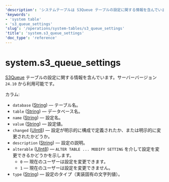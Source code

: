 ```yaml
---
'description': 'システムテーブルは S3Queue テーブルの設定に関する情報を含んでいます。サーバーバージョン `24.10` から利用可能です。'
'keywords':
- 'system table'
- 's3_queue_settings'
'slug': '/operations/system-tables/s3_queue_settings'
'title': 'system.s3_queue_settings'
'doc_type': 'reference'
---
```



# system.s3_queue_settings

[S3Queue](../../engines/table-engines/integrations/s3queue.md) テーブルの設定に関する情報を含んでいます。サーバーバージョン `24.10` から利用可能です。

カラム:

- `database` ([String](../../sql-reference/data-types/string.md)) — テーブル名。
- `table` ([String](../../sql-reference/data-types/string.md)) — データベース名。
- `name` ([String](../../sql-reference/data-types/string.md)) — 設定名。
- `value` ([String](../../sql-reference/data-types/string.md)) — 設定値。
- `changed` ([UInt8](/sql-reference/data-types/int-uint#integer-ranges)) — 設定が明示的に構成で定義されたか、または明示的に変更されたかどうか。
- `description` ([String](../../sql-reference/data-types/string.md)) — 設定の説明。
- `alterable` ([UInt8](/sql-reference/data-types/int-uint#integer-ranges)) — `ALTER TABLE ... MODIFY SETTING` を介して設定を変更できるかどうかを示します。
  - `0` — 現在のユーザーは設定を変更できます。
  - `1` — 現在のユーザーは設定を変更できません。
- `type` ([String](../../sql-reference/data-types/string.md)) — 設定のタイプ（実装固有の文字列値）。
